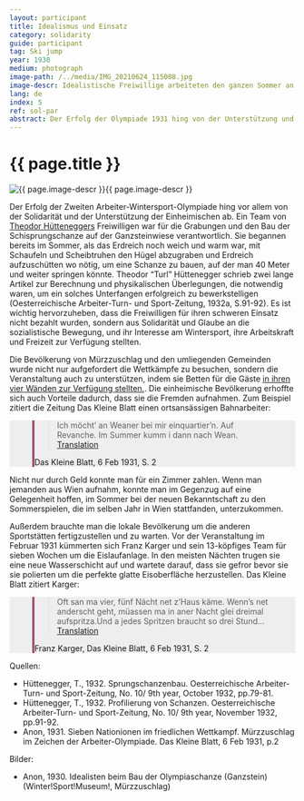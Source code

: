 ```yaml
---
layout: participant
title: Idealismus und Einsatz
category: solidarity
guide: participant
tag: Ski jump
year: 1930
medium: photograph
image-path: /../media/IMG_20210624_115008.jpg
image-descr: Idealistische Freiwillige arbeiteten den ganzen Sommer an der Schischanze, die internationalen Standards entsprach
lang: de
index: 5
ref: sol-par
abstract: Der Erfolg der Olympiade 1931 hing von der Unterstützung und dem Einsatz der einheimischen Freiwilligen ab, von der Bereitstellung der Unterkünfte bis zum Bau der Sportanlagen.
---
```

<div class="infotext">
  <h1  id="title">{{ page.title }}</h1>
  <div class="grid-item" id="exhibit-image"><img src="/../media/IMG_20210624_115008.jpg" class="img-fluid" alt="{{ page.image-descr }}">{{ page.image-descr }}</div>
  <p>Der Erfolg der Zweiten Arbeiter-Wintersport-Olympiade hing vor allem von der Solidarität und der Unterstützung der Einheimischen ab. Ein Team von <a href="#" class="link-info" data-toggle="tooltip" title="Der örtliche technische Leiter der Zweiten Arbeiter-Wintersport-Olympiade">Theodor Hütteneggers</a> Freiwilligen war für die Grabungen und den Bau der Schisprungschanze auf der Ganzsteinwiese verantwortlich. Sie begannen bereits im Sommer, als das Erdreich noch weich und warm war, mit Schaufeln und Scheibtruhen den Hügel abzugraben und Erdreich aufzuschütten wo nötig, um eine Schanze zu bauen, auf der man 40 Meter und weiter springen könnte. Theodor “Turl” Hüttenegger schrieb zwei lange Artikel zur Berechnung und physikalischen Überlegungen, die notwendig waren, um ein solches Unterfangen erfolgreich zu bewerkstelligen (Oesterreichische Arbeiter-Turn- und Sport-Zeitung, 1932a, S.91-92). Es ist wichtig hervorzuheben, dass die Freiwilligen für ihren schweren Einsatz nicht bezahlt wurden, sondern aus Solidarität und Glaube an die sozialistische Bewegung, und ihr Interesse am Wintersport, ihre Arbeitskraft und Freizeit zur Verfügung stellten.</p>
  <p>Die Bevölkerung von Mürzzuschlag und den umliegenden Gemeinden wurde nicht nur aufgefordert die Wettkämpfe zu besuchen, sondern die Veranstaltung auch zu unterstützen, indem sie Betten für die Gäste <a href="#" class="link-info" data-toggle="tooltip" title="Es wurden wesentlich mehr Gäste erwartet als es Fremdenzimmer gab">in ihren vier Wänden zur Verfügung stellten.</a>. Die einheimische Bevölkerung erhoffte sich auch Vorteile dadurch, dass sie die Fremden aufnahmen. Zum Beispiel zitiert die Zeitung <span class="quote">Das Kleine Blatt</span> einen ortsansässigen Bahnarbeiter:</p>
  <!--quote taken from: https://mdbootstrap.com/docs/standard/extended/quotes/-->
  <section class="vh-50" style="background-color: #eee;">
    <div class="container py-sm-5 h-50">
      <div class="row d-flex align-items-center h-20">
        <div class="col col-md-9 mb-3 mb-md-1" id="style3">
          <figure class="bg-white p-3 rounded" style="border-left: .25rem solid #a34e78;">
            <blockquote class="blockquote pb-2">
              <p class="inlinequote">
              Ich möcht’ an Weaner bei mir einquartier’n. Auf Revanche. Im Summer kumm i dann nach Wean.<a href="#" class="translation" data-toggle="tooltip" title="Ich möchte einen Wiener bei mir einquartieren. Im Sommer komm ich dann nach Wien."> Translation</a>
              </p>
            </blockquote>
            <figcaption class="blockquote-footer mb-0 font-italic">
            <span class="quote">Das Kleine Blatt</span>, 6 Feb 1931, S. 2
           </figcaption>
          </figure>
        </div>
      </div>
    </div>
  </section>
  <p>Nicht nur durch Geld konnte man für ein Zimmer zahlen. Wenn man jemanden aus Wien aufnahm, konnte man im Gegenzug auf eine Gelegenheit hoffen, im Sommer bei der neuen Bekanntschaft zu den Sommerspielen, die im selben Jahr in Wien stattfanden, unterzukommen.</p> 
  <p>Außerdem brauchte man die lokale Bevölkerung um die anderen Sportstätten fertigzustellen und zu warten. Vor der Veranstaltung im Februar 1931 kümmerten sich Franz Karger und sein 13-köpfiges Team für sieben Wochen um die Eislaufanlage. In den meisten Nächten trugen sie eine neue Wasserschicht auf und wartete darauf, dass sie gefror bevor sie sie polierten um die perfekte glatte Eisoberfläche herzustellen. <span classs="quote">Das Kleine Blatt</span> zitiert Karger:</p>
  <!--quote taken from: https://mdbootstrap.com/docs/standard/extended/quotes/ I've changed the margin bottom mb to 4 to space out the elements more, and from lg to md. so it now reads mb-4 mb-md-2 instead of mb-4 mb-lg-2. py defines the top background heading-->
  <section class="vh-50" style="background-color: #eee;">
    <div class="container py-sm-5 h-50">
      <div class="row d-flex align-items-center h-20">
        <div class="col col-md-9 mb-3 mb-md-1">
          <figure class="bg-white p-3 rounded" style="border-left: .25rem solid #a34e78;">
            <blockquote class="blockquote pb-2">
              <p class="inlinequote">
              Oft san ma vier, fünf Nächt net z’Haus käme. Wenn’s net anderscht geht, müassen ma in aner Nacht glei dreimal aufspritza.Und a jedes Spritzen braucht so drei Stund…<a href="#" class="translation" data-toggle="tooltip" title="Oft sind wir vier, fünf Nächte nicht zu Hause. Wenn es nicht anders geht, müssen wir in einer Nacht dreimal (Wasser) aufspritzen. Und jedes Spritzen dauert etwa drei Stunden..."> Translation</a>
              </p>
            </blockquote>
            <figcaption class="blockquote-footer mb-0 font-italic">
            Franz Karger, <span class="quote">Das Kleine Blatt</span>, 6 Feb 1931, S. 2
            </figcaption>
          </figure>
        </div>
      </div>
    </div>
  </section>
  <div class="resources">
    <div class="resource-title">Quellen:</div>
      <ul class="resources-list">
        <li>Hüttenegger, T., 1932. Sprungschanzenbau. <span id="source">Oesterreichische Arbeiter-Turn- und Sport-Zeitung</span>, No. 10/ 9th year, October 1932, pp.79-81.</li>
        <li>Hüttenegger, T., 1932. Profilierung von Schanzen. <span id="source">Oesterreichische Arbeiter-Turn- und Sport-Zeitung</span>, No. 10/ 9th year, November 1932, pp.91-92.</li>
        <li>Anon, 1931. Sieben Nationionen im friedlichen Wettkampf. Mürzzuschlag im Zeichen der Arbeiter-Olympiade. <span id="source">Das Kleine Blatt</span>, 6 Feb 1931, p.2</li>
      </ul>
  </div>
  <div class="resources">
    <div class="resource-title">Bilder:</div>
      <ul class="resources-list">
        <li>Anon, 1930. Idealisten beim Bau der Olympiaschanze (Ganzstein) (Winter!Sport!Museum!, Mürzzuschlag)</li>
      </ul>
  </div>
</div>